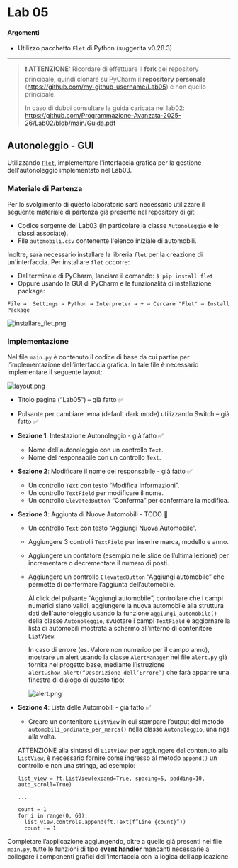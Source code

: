 # Lab 05

#### Argomenti

- Utilizzo pacchetto `Flet` di Python (suggerita v0.28.3)

---
> **❗ ATTENZIONE:** 
>  Ricordare di effettuare il **fork** del repository principale, quindi clonare su PyCharm il **repository personale** 
> (https://github.com/my-github-username/Lab05) e non quello principale.
> 
> In caso di dubbi consultare la guida caricata nel lab02: 
> https://github.com/Programmazione-Avanzata-2025-26/Lab02/blob/main/Guida.pdf
> 

## Autonoleggio - GUI
Utilizzando [`Flet`](https://flet.dev/), implementare l'interfaccia grafica per la gestione dell'autonoleggio implementato 
nel Lab03.

### Materiale di Partenza
Per lo svolgimento di questo laboratorio sarà necessario utilizzare il seguente materiale di partenza già presente nel 
repository di git: 
- Codice sorgente del Lab03 (in particolare la classe `Autonoleggio` e le classi associate).
- File `automobili.csv` contenente l'elenco iniziale di automobili.

Inoltre, sarà necessario installare la libreria `flet` per la creazione di un'interfaccia.
Per installare `flet` occorre:
- Dal terminale di PyCharm, lanciare il comando: `$ pip install flet`
- Oppure usando la GUI di PyCharm e le funzionalità di installazione package: 

`File →  Settings → Python → Interpreter → + → Cercare "Flet" → Install Package`

![installare_flet.png](img/installare_flet.png)

### Implementazione
Nel file `main.py` è contenuto il codice di base da cui partire per l’implementazione dell’interfaccia grafica. 
In tale file è necessario implementare il seguente layout:

![layout.png](img/layout.png)

- Titolo pagina (“Lab05”) – già fatto ✅
- Pulsante per cambiare tema (default dark mode) utilizzando Switch – già fatto ✅ 
- **Sezione 1**: Intestazione Autonoleggio - già fatto ✅
  - Nome dell'autonoleggio con un controllo `Text`.
  - Nome del responsabile con un controllo `Text`.
- **Sezione 2**: Modificare il nome del responsabile - già fatto ✅
  - Un controllo `Text` con testo “Modifica Informazioni”. 
  - Un controllo `TextField` per modificare il nome. 
  - Un controllo `ElevatedButton` “Conferma” per confermare la modifica.
- **Sezione 3**: Aggiunta di Nuove Automobili - TODO 📝
  - Un controllo `Text` con testo “Aggiungi Nuova Automobile”. 
  - Aggiungere 3 controlli `TextField` per inserire marca, modello e anno. 
  - Aggiungere un contatore (esempio nelle slide dell’ultima lezione) per incrementare o decrementare il numero di posti. 
  - Aggiungere un controllo `ElevatedButton` “Aggiungi automobile” che permette di confermare l’aggiunta dell’automobile. 

    Al click del pulsante “Aggiungi automobile”, controllare che i campi numerici siano validi, aggiungere la nuova 
    automobile alla struttura dati dell'autonoleggio usando la funzione `aggiungi_automobile()` della classe `Autonoleggio`, 
    svuotare i campi `TextField` e aggiornare la lista di automobili mostrata a schermo all’interno di contenitore `ListView`. 
    
    In caso di errore (es. Valore non numerico per il campo anno), mostrare un alert usando la classe `AlertManager` nel 
    file `alert.py` già fornita nel progetto base, mediante l’istruzione `alert.show_alert(“Descrizione dell’Errore”)` 
    che farà apparire una finestra di dialogo di questo tipo: 
    
    ![alert.png](img/alert.png)

- **Sezione 4**: Lista delle Automobili - già fatto ✅
  - Creare un contenitore `ListView` in cui stampare l’output del metodo `automobili_ordinate_per_marca()` nella classe 
  `Autonoleggio`, una riga alla volta. 
  
  ATTENZIONE alla sintassi di `ListView`: per aggiungere del contenuto alla `ListView`, è necessario fornire come 
  ingresso al metodo `append()` un controllo e non una stringa, ad esempio: 

  ```code
  list_view = ft.ListView(expand=True, spacing=5, padding=10, auto_scroll=True)
  
  ...
  
  count = 1
  for i in range(0, 60): 
    list_view.controls.append(ft.Text(f”Line {count}”)) 
    count += 1 
  ```

Completare l’applicazione aggiungendo, oltre a quelle già presenti nel file `main.py`, tutte le funzioni di tipo 
**event handler** mancanti necessarie a collegare i componenti grafici dell’interfaccia con la logica dell’applicazione. 


